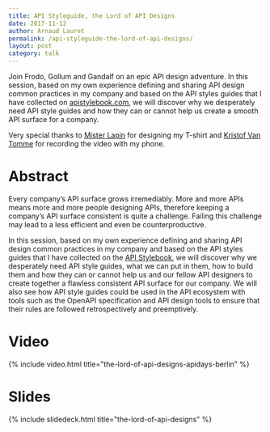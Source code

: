 ```yaml
---
title: API Styleguide, the Lord of API Designs
date: 2017-11-12
author: Arnaud Lauret
permalink: /api-styleguide-the-lord-of-api-designs/
layout: post
category: talk
---
```


Join Frodo, Gollum and Gandalf on an epic API design adventure. In this session, based on my own experience defining and sharing API design common practices in my company and based on the API styles guides that I have collected on [apistylebook.com](http://apistylebook.com), we will discover why we desperately need API style guides and how they can or cannot help us create a smooth API surface for a company.
<!--more-->

Very special thanks to [Mister Lapin](https://twitter.com/mrlapindesign) for designing my T-shirt and [Kristof Van Tomme](https://twitter.com/kvantomme) for recording the video with my phone.

# Abstract

Every company’s API surface grows irremediably. More and more APIs means more and more people designing APIs, therefore keeping a company’s API surface consistent is quite a challenge. Failing this challenge may lead to a less efficient and even be counterproductive.

In this session, based on my own experience defining and sharing API design common practices in my company and based on the API styles guides that I have collected on the [API Stylebook](http://www.apistylebook.com), we will discover why we desperately need API style guides, what we can put in them, how to build them and how they can or cannot help us and our fellow API designers to create together a flawless consistent API surface for our company. We will also see how API style guides could be used in the API ecosystem with tools such as the OpenAPI specification and API design tools to ensure that their rules are followed retrospectively and preemptively.

# Video

{% include video.html title="the-lord-of-api-designs-apidays-berlin" %}

# Slides

{% include slidedeck.html title="the-lord-of-api-designs" %}

